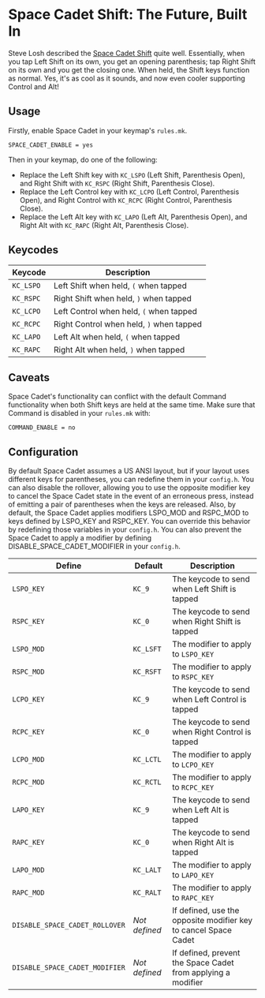 # Space Cadet Shift: The Future, Built In

Steve Losh described the [Space Cadet Shift](http://stevelosh.com/blog/2012/10/a-modern-space-cadet/) quite well. Essentially, when you tap Left Shift on its own, you get an opening parenthesis; tap Right Shift on its own and you get the closing one. When held, the Shift keys function as normal. Yes, it's as cool as it sounds, and now even cooler supporting Control and Alt!

## Usage

Firstly, enable Space Cadet in your keymap's `rules.mk`.

```make
SPACE_CADET_ENABLE = yes
```

Then in your keymap, do one of the following:
- Replace the Left Shift key with `KC_LSPO` (Left Shift, Parenthesis Open), and Right Shift with `KC_RSPC` (Right Shift, Parenthesis Close).
- Replace the Left Control key with `KC_LCPO` (Left Control, Parenthesis Open), and Right Control with `KC_RCPC` (Right Control, Parenthesis Close).
- Replace the Left Alt key with `KC_LAPO` (Left Alt, Parenthesis Open), and Right Alt with `KC_RAPC` (Right Alt, Parenthesis Close).

## Keycodes

|Keycode  |Description                              |
|---------|-----------------------------------------|
|`KC_LSPO`|Left Shift when held, `(` when tapped    |
|`KC_RSPC`|Right Shift when held, `)` when tapped   |
|`KC_LCPO`|Left Control when held, `(` when tapped  |
|`KC_RCPC`|Right Control when held, `)` when tapped |
|`KC_LAPO`|Left Alt when held, `(` when tapped      |
|`KC_RAPC`|Right Alt when held, `)` when tapped     |

## Caveats

Space Cadet's functionality can conflict with the default Command functionality when both Shift keys are held at the same time. Make sure that Command is disabled in your `rules.mk` with:

```make
COMMAND_ENABLE = no
```

## Configuration

By default Space Cadet assumes a US ANSI layout, but if your layout uses different keys for parentheses, you can redefine them in your `config.h`.
You can also disable the rollover, allowing you to use the opposite modifier key to cancel the Space Cadet state in the event of an erroneous press, instead of emitting a pair of parentheses when the keys are released.
Also, by default, the Space Cadet applies modifiers LSPO_MOD and RSPC_MOD to keys defined by LSPO_KEY and RSPC_KEY. You can override this behavior by redefining those variables in your `config.h`. You can also prevent the Space Cadet to apply a modifier by defining DISABLE_SPACE_CADET_MODIFIER in your `config.h`.

|Define                        |Default      |Description                                                       |
|------------------------------|-------------|------------------------------------------------------------------|
|`LSPO_KEY`                    |`KC_9`       |The keycode to send when Left Shift is tapped                     |
|`RSPC_KEY`                    |`KC_0`       |The keycode to send when Right Shift is tapped                    |
|`LSPO_MOD`                    |`KC_LSFT`    |The modifier to apply to `LSPO_KEY`                               |
|`RSPC_MOD`                    |`KC_RSFT`    |The modifier to apply to `RSPC_KEY`                               |
|`LCPO_KEY`                    |`KC_9`       |The keycode to send when Left Control is tapped                   |
|`RCPC_KEY`                    |`KC_0`       |The keycode to send when Right Control is tapped                  |
|`LCPO_MOD`                    |`KC_LCTL`    |The modifier to apply to `LCPO_KEY`                               |
|`RCPC_MOD`                    |`KC_RCTL`    |The modifier to apply to `RCPC_KEY`                               |
|`LAPO_KEY`                    |`KC_9`       |The keycode to send when Left Alt is tapped                       |
|`RAPC_KEY`                    |`KC_0`       |The keycode to send when Right Alt is tapped                      |
|`LAPO_MOD`                    |`KC_LALT`    |The modifier to apply to `LAPO_KEY`                               |
|`RAPC_MOD`                    |`KC_RALT`    |The modifier to apply to `RAPC_KEY`                               |
|`DISABLE_SPACE_CADET_ROLLOVER`|*Not defined*|If defined, use the opposite modifier key to cancel Space Cadet   |
|`DISABLE_SPACE_CADET_MODIFIER`|*Not defined*|If defined, prevent the Space Cadet from applying a modifier      |
